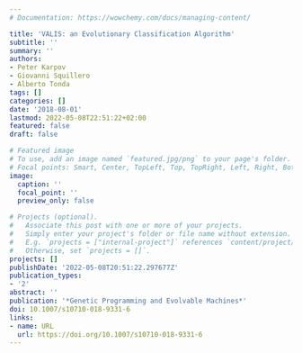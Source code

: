 ```yaml
---
# Documentation: https://wowchemy.com/docs/managing-content/

title: 'VALIS: an Evolutionary Classification Algorithm'
subtitle: ''
summary: ''
authors:
- Peter Karpov
- Giovanni Squillero
- Alberto Tonda
tags: []
categories: []
date: '2018-08-01'
lastmod: 2022-05-08T22:51:22+02:00
featured: false
draft: false

# Featured image
# To use, add an image named `featured.jpg/png` to your page's folder.
# Focal points: Smart, Center, TopLeft, Top, TopRight, Left, Right, BottomLeft, Bottom, BottomRight.
image:
  caption: ''
  focal_point: ''
  preview_only: false

# Projects (optional).
#   Associate this post with one or more of your projects.
#   Simply enter your project's folder or file name without extension.
#   E.g. `projects = ["internal-project"]` references `content/project/deep-learning/index.md`.
#   Otherwise, set `projects = []`.
projects: []
publishDate: '2022-05-08T20:51:22.297677Z'
publication_types:
- '2'
abstract: ''
publication: '*Genetic Programming and Evolvable Machines*'
doi: 10.1007/s10710-018-9331-6
links:
- name: URL
  url: https://doi.org/10.1007/s10710-018-9331-6
---
```

